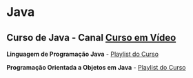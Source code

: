 # Java
## Curso de Java  - Canal [Curso em Vídeo](https://www.youtube.com/channel/UCrWvhVmt0Qac3HgsjQK62FQ)
 
 **Linguagem de Programação Java** - [Playlist do Curso](https://www.youtube.com/watch?v=sTX0UEplF54&list=PLHz_AreHm4dkI2ZdjTwZA4mPMxWTfNSpR&pbjreload=10)
 
 **Programação Orientada a Objetos em Java** - [Playlist do Curso](https://www.youtube.com/watch?v=KlIL63MeyMY&list=PLHz_AreHm4dkqe2aR0tQK74m8SFe-aGsY)

